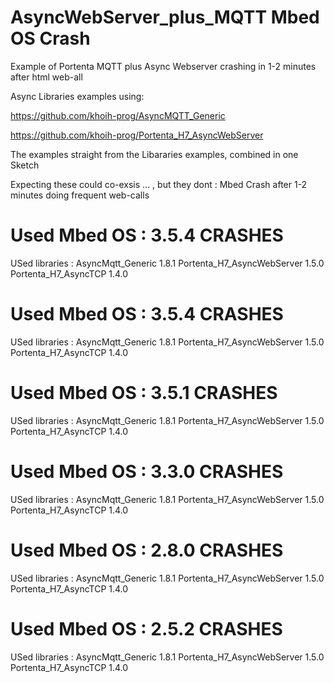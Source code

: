 # AsyncWebServer_plus_MQTT Mbed OS Crash
Example of Portenta MQTT plus Async Webserver crashing in 1-2 minutes after html web-all

Async Libraries examples using:

https://github.com/khoih-prog/AsyncMQTT_Generic

https://github.com/khoih-prog/Portenta_H7_AsyncWebServer


The examples straight from the Libararies examples, combined in one Sketch

Expecting these could co-exsis ... , but they dont : Mbed Crash after 1-2 minutes doing frequent web-calls

# Used Mbed OS : 3.5.4 CRASHES
USed libraries :
AsyncMqtt_Generic 1.8.1
Portenta_H7_AsyncWebServer 1.5.0
Portenta_H7_AsyncTCP 1.4.0

# Used Mbed OS : 3.5.4 CRASHES
USed libraries :
AsyncMqtt_Generic 1.8.1
Portenta_H7_AsyncWebServer 1.5.0
Portenta_H7_AsyncTCP 1.4.0


# Used Mbed OS : 3.5.1 CRASHES
USed libraries :
AsyncMqtt_Generic 1.8.1
Portenta_H7_AsyncWebServer 1.5.0
Portenta_H7_AsyncTCP 1.4.0

# Used Mbed OS : 3.3.0 CRASHES
USed libraries :
AsyncMqtt_Generic 1.8.1
Portenta_H7_AsyncWebServer 1.5.0
Portenta_H7_AsyncTCP 1.4.0

# Used Mbed OS : 2.8.0  CRASHES
USed libraries :
AsyncMqtt_Generic 1.8.1
Portenta_H7_AsyncWebServer 1.5.0
Portenta_H7_AsyncTCP 1.4.0

# Used Mbed OS : 2.5.2 CRASHES
USed libraries :
AsyncMqtt_Generic 1.8.1
Portenta_H7_AsyncWebServer 1.5.0
Portenta_H7_AsyncTCP 1.4.0



